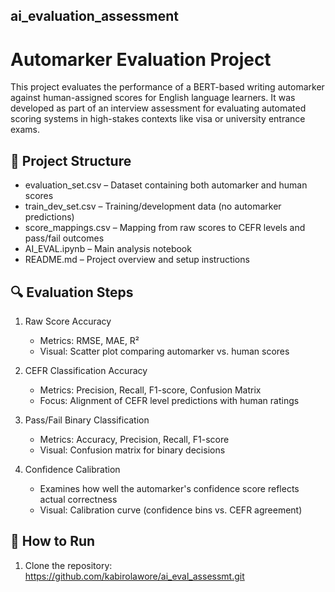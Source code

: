 ## ai_evaluation_assessment

# Automarker Evaluation Project

This project evaluates the performance of a BERT-based writing automarker against human-assigned scores for English language learners. It was developed as part of an interview assessment for evaluating automated scoring systems in high-stakes contexts like visa or university entrance exams.

## 📁 Project Structure

- evaluation_set.csv – Dataset containing both automarker and human scores
- train_dev_set.csv – Training/development data (no automarker predictions)
- score_mappings.csv – Mapping from raw scores to CEFR levels and pass/fail outcomes
- AI_EVAL.ipynb – Main analysis notebook
- README.md – Project overview and setup instructions

## 🔍 Evaluation Steps

1. Raw Score Accuracy  
   - Metrics: RMSE, MAE, R²  
   - Visual: Scatter plot comparing automarker vs. human scores

2. CEFR Classification Accuracy  
   - Metrics: Precision, Recall, F1-score, Confusion Matrix  
   - Focus: Alignment of CEFR level predictions with human ratings

3. Pass/Fail Binary Classification  
   - Metrics: Accuracy, Precision, Recall, F1-score  
   - Visual: Confusion matrix for binary decisions

4. Confidence Calibration  
   - Examines how well the automarker's confidence score reflects actual correctness  
   - Visual: Calibration curve (confidence bins vs. CEFR agreement)

## 🧪 How to Run

1. Clone the repository:
   https://github.com/kabirolawore/ai_eval_assessmt.git
